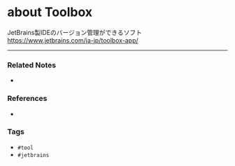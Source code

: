 # about Toolbox
JetBrains製IDEのバージョン管理ができるソフト
https://www.jetbrains.com/ja-jp/toolbox-app/

---
### Related Notes
- 

### References
- 

### Tags
- `#tool` 
- `#jetbrains` 